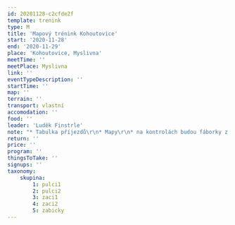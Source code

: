```yaml
---
id: 20201128-c2cfde2f
template: trenink
type: M
title: 'Mapový trénink Kohoutovice'
start: '2020-11-28'
end: '2020-11-29'
place: 'Kohoutovice, Myslivna'
meetTime: ''
meetPlace: Myslivna
link: ''
eventTypeDescription: ''
startTime: ''
map: ''
terrain: ''
transport: vlastní
accomodation: ''
food: ''
leader: 'Luděk Finstrle'
note: "* Tabulka příjezdů\r\n* Mapy\r\n* na kontrolách budou fáborky z mlíka a na některých i reflexy\r\n* Doporučené parkování ..."
return: ''
price: ''
program: ''
thingsToTake: ''
signups: ''
taxonomy:
    skupina:
        1: pulci1
        2: pulci2
        3: zaci1
        4: zaci2
        5: zabicky
---
```



